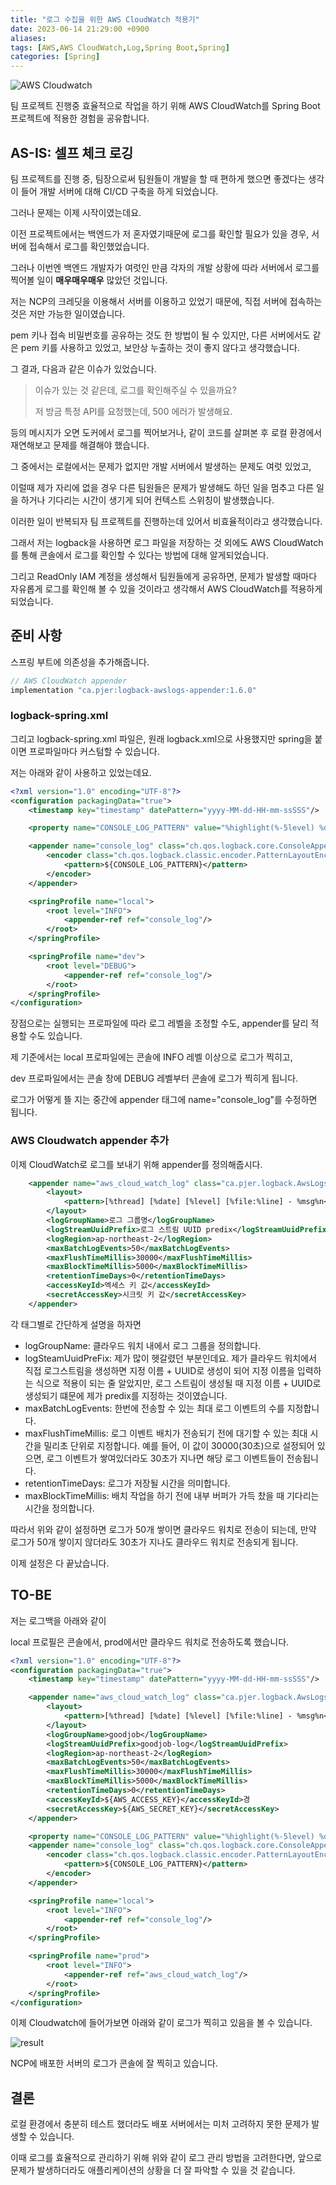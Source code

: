 ```yaml
---
title: "로그 수집을 위한 AWS CloudWatch 적용기"
date: 2023-06-14 21:29:00 +0900
aliases: 
tags: [AWS,AWS CloudWatch,Log,Spring Boot,Spring]
categories: [Spring]
---
```


![AWS Cloudwatch](/assets/img/2023-06-14-aws-cloudwatch/cloudwatch.webp)

팀 프로젝트 진행중 효율적으로 작업을 하기 위해 AWS CloudWatch를 Spring Boot 프로젝트에 적용한 경험을 공유합니다.

## AS-IS: 셀프 체크 로깅

팀 프로젝트를 진행 중, 팀장으로써 팀원들이 개발을 할 때 편하게 했으면 좋겠다는 생각이 들어 개발 서버에 대해 CI/CD 구축을 하게 되었습니다.

그러나 문제는 이제 시작이였는데요.

이전 프로젝트에서는 백엔드가 저 혼자였기때문에 로그를 확인할 필요가 있을 경우, 서버에 접속해서 로그를 확인했었습니다.

그러나 이번엔 백엔드 개발자가 여럿인 만큼 각자의 개발 상황에 따라 서버에서 로그를 찍어볼 일이 **매우매우매우** 많았던 것입니다.

저는 NCP의 크레딧을 이용해서 서버를 이용하고 있었기 때문에, 직접 서버에 접속하는 것은 저만 가능한 일이였습니다.

pem 키나 접속 비밀번호를 공유하는 것도 한 방법이 될 수 있지만, 다른 서버에서도 같은 pem 키를 사용하고 있었고, 보안상 누출하는 것이 좋지 않다고 생각했습니다.

그 결과, 다음과 같은 이슈가 있었습니다.

> 이슈가 있는 것 같은데, 로그를 확인해주실 수 있을까요?
>
> 저 방금 특정 API를 요청했는데, 500 에러가 발생해요.

등의 메시지가 오면 도커에서 로그를 찍어보거나, 같이 코드를 살펴본 후 로컬 환경에서 재연해보고 문제를 해결해야 했습니다.

그 중에서는 로컬에서는 문제가 없지만 개발 서버에서 발생하는 문제도 여럿 있었고,

이럴때 제가 자리에 없을 경우 다른 팀원들은 문제가 발생해도 하던 일을 멈추고 다른 일을 하거나 기다리는 시간이 생기게 되어 컨텍스트 스위칭이 발생했습니다.

이러한 일이 반복되자 팀 프로젝트를 진행하는데 있어서 비효율적이라고 생각했습니다.

그래서 저는 logback을 사용하면 로그 파일을 저장하는 것 외에도 AWS CloudWatch를 통해 콘솔에서 로그를 확인할 수 있다는 방법에 대해 알게되었습니다. 

그리고 ReadOnly IAM 계정을 생성해서 팀원들에게 공유하면, 문제가 발생할 때마다 자유롭게 로그를 확인해 볼 수 있을 것이라고 생각해서 AWS CloudWatch를 적용하게 되었습니다.

## 준비 사항

스프링 부트에 의존성을 추가해줍니다.

```java
// AWS CloudWatch appender
implementation "ca.pjer:logback-awslogs-appender:1.6.0"
```
### logback-spring.xml

그리고 logback-spring.xml 파일은, 원래 logback.xml으로 사용했지만 spring을 붙이면 프로파일마다 커스텀할 수 있습니다.

저는 아래와 같이 사용하고 있었는데요.

```xml
<?xml version="1.0" encoding="UTF-8"?>
<configuration packagingData="true">
    <timestamp key="timestamp" datePattern="yyyy-MM-dd-HH-mm-ssSSS"/>

    <property name="CONSOLE_LOG_PATTERN" value="%highlight(%-5level) %date [%thread] %cyan([%C{0} :: %M :: %L]) - %msg%n"/>

    <appender name="console_log" class="ch.qos.logback.core.ConsoleAppender">
        <encoder class="ch.qos.logback.classic.encoder.PatternLayoutEncoder">
            <pattern>${CONSOLE_LOG_PATTERN}</pattern>
        </encoder>
    </appender>

    <springProfile name="local">
        <root level="INFO">
            <appender-ref ref="console_log"/>
        </root>
    </springProfile>

    <springProfile name="dev">
        <root level="DEBUG">
            <appender-ref ref="console_log"/>
        </root>
    </springProfile>
</configuration>
```

장점으로는 실행되는 프로파일에 따라 로그 레벨을 조정할 수도, appender를 달리 적용할 수도 있습니다.

제 기준에서는 local 프로파일에는 콘솔에 INFO 레벨 이상으로 로그가 찍히고,

dev 프로파일에서는 콘솔 창에 DEBUG 레벨부터 콘솔에 로그가 찍히게 됩니다.

로그가 어떻게 뜰 지는 중간에 appender 태그에 name="console_log"를 수정하면 됩니다.

### AWS Cloudwatch appender 추가

이제 CloudWatch로 로그를 보내기 위해 appender를 정의해줍시다.

```xml
	<appender name="aws_cloud_watch_log" class="ca.pjer.logback.AwsLogsAppender">
        <layout>
            <pattern>[%thread] [%date] [%level] [%file:%line] - %msg%n</pattern>
        </layout>
        <logGroupName>로그 그룹명</logGroupName>
        <logStreamUuidPrefix>로그 스트림 UUID predix</logStreamUuidPrefix>
        <logRegion>ap-northeast-2</logRegion>
        <maxBatchLogEvents>50</maxBatchLogEvents>
        <maxFlushTimeMillis>30000</maxFlushTimeMillis>
        <maxBlockTimeMillis>5000</maxBlockTimeMillis>
        <retentionTimeDays>0</retentionTimeDays>
        <accessKeyId>엑세스 키 값</accessKeyId>
        <secretAccessKey>시크릿 키 값</secretAccessKey>
    </appender>
```

각 태그별로 간단하게 설명을 하자면

- logGroupName: 클라우드 워치 내에서 로그 그룹을 정의합니다.
- logSteamUuidPreFix: 제가 많이 헷갈렸던 부분인데요. 제가 클라우드 워치에서 직접 로그스트림을 생성하면 지정 이름 + UUID로 생성이 되어 지정 이름을 입력하는 식으로 적용이 되는 줄 알았지만, 로그 스트림이 생성될 때 지정 이름 + UUID로 생성되기 떄문에 제가 predix를 지정하는 것이였습니다.
- maxBatchLogEvents: 한번에 전송할 수 있는 최대 로그 이벤트의 수를 지정합니다.
- maxFlushTimeMillis: 로그 이벤트 배치가 전송되기 전에 대기할 수 있는 최대 시간을 밀리초 단위로 지정합니다. 예를 들어, 이 값이 30000(30초)으로 설정되어 있으면, 로그 이벤트가 쌓여있더라도 30초가 지나면 해당 로그 이벤트들이 전송됩니다.
- retentionTimeDays: 로그가 저장될 시간을 의미합니다.
- maxBlockTimeMillis: 배치 작업을 하기 전에 내부 버퍼가 가득 찼을 때 기다리는 시간을 정의합니다. 

따라서 위와 같이 설정하면 로그가 50개 쌓이면 클라우드 워치로 전송이 되는데, 만약 로그가 50개 쌓이지 않더라도 30초가 지나도 클라우드 워치로 전송되게 됩니다.

이제 설정은 다 끝났습니다.

## TO-BE

저는 로그백을 아래와 같이

local 프로필은 콘솔에서, prod에서만 클라우드 워치로 전송하도록 했습니다.

```xml
<?xml version="1.0" encoding="UTF-8"?>
<configuration packagingData="true">
    <timestamp key="timestamp" datePattern="yyyy-MM-dd-HH-mm-ssSSS"/>

    <appender name="aws_cloud_watch_log" class="ca.pjer.logback.AwsLogsAppender">
        <layout>
            <pattern>[%thread] [%date] [%level] [%file:%line] - %msg%n</pattern>
        </layout>
        <logGroupName>goodjob</logGroupName>
        <logStreamUuidPrefix>goodjob-log</logStreamUuidPrefix>
        <logRegion>ap-northeast-2</logRegion>
        <maxBatchLogEvents>50</maxBatchLogEvents>
        <maxFlushTimeMillis>30000</maxFlushTimeMillis>
        <maxBlockTimeMillis>5000</maxBlockTimeMillis>
        <retentionTimeDays>0</retentionTimeDays>
        <accessKeyId>${AWS_ACCESS_KEY}</accessKeyId>경
        <secretAccessKey>${AWS_SECRET_KEY}</secretAccessKey>
    </appender>

    <property name="CONSOLE_LOG_PATTERN" value="%highlight(%-5level) %date [%thread] %cyan([%C{0} :: %M :: %L]) - %msg%n"/>
    <appender name="console_log" class="ch.qos.logback.core.ConsoleAppender">
        <encoder class="ch.qos.logback.classic.encoder.PatternLayoutEncoder">
            <pattern>${CONSOLE_LOG_PATTERN}</pattern>
        </encoder>
    </appender>

    <springProfile name="local">
        <root level="INFO">
            <appender-ref ref="console_log"/>
        </root>
    </springProfile>

    <springProfile name="prod">
        <root level="INFO">
            <appender-ref ref="aws_cloud_watch_log"/>
        </root>
    </springProfile>
</configuration>
```

이제 Cloudwatch에 들어가보면 아래와 같이 로그가 찍히고 있음을 볼 수 있습니다.

![result](/assets/img/2023-06-14-aws-cloudwatch/result.webp)

NCP에 배포한 서버의 로그가 콘솔에 잘 찍히고 있습니다.

## 결론

로컬 환경에서 충분히 테스트 했더라도 배포 서버에서는 미처 고려하지 못한 문제가 발생할 수 있습니다.

이때 로그를 효율적으로 관리하기 위해 위와 같이 로그 관리 방법을 고려한다면, 앞으로 문제가 발생하더라도 애플리케이션의 상황을 더 잘 파악할 수 있을 것 같습니다.








